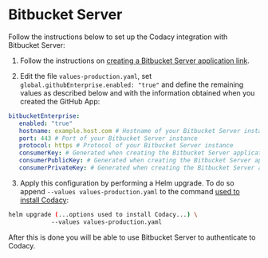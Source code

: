 # Bitbucket Server

Follow the instructions below to set up the Codacy integration with Bitbucket Server:

1.  Follow the instructions on [creating a Bitbucket Server application link](create-bitbucket-server-application-link.md).

2.  Edit the file `values-production.yaml`, set `global.githubEnterprise.enabled: "true"` and define the remaining values as described below and with the information obtained when you created the GitHub App:

   ```yaml
   bitbucketEnterprise:
      enabled: "true"
      hostname: example.host.com # Hostname of your Bitbucket Server instance
      port: 443 # Port of your Bitbucket Server instance
      protocol: https # Protocol of your Bitbucket Server instance
      consumerKey: # Generated when creating the Bitbucket Server application link
      consumerPublicKey: # Generated when creating the Bitbucket Server application link
      consumerPrivateKey: # Generated when creating the Bitbucket Server application link
   ```

3.  Apply this configuration by performing a Helm upgrade. To do so append `--values values-production.yaml` to the command [used to install Codacy](../../index.md#2-installing-codacy):

   ```bash
   helm upgrade (...options used to install Codacy...) \
               --values values-production.yaml
   ```

After this is done you will be able to use Bitbucket Server to authenticate to Codacy.
